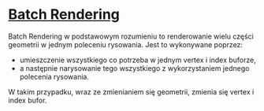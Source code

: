 # [Batch Rendering](https://www.youtube.com/watch?v=Th4huqR77rI&list=PLlrATfBNZ98foTJPJ_Ev03o2oq3-GGOS2&index=29)

Batch Rendering w podstawowym rozumieniu to renderowanie wielu części geometrii w jednym poleceniu rysowania. Jest to wykonywane poprzez:
- umieszczenie wszystkiego co potrzeba w jednym vertex i index buforze,
- a następnie narysowanie tego wszystkiego z wykorzystaniem jednego polecenia rysowania.

W takim przypadku, wraz ze zmienianiem się geometrii, zmienia się vertex i index bufor.

